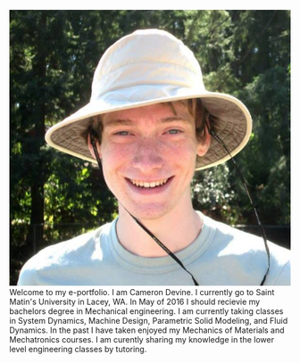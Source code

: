 ![Welcome to my e-portfolio](/images/profile.jpg "Welcome to my e-portfolio")
Welcome to my e-portfolio. I am Cameron Devine. I currently go to Saint Matin's University in Lacey, WA. In May of 2016 I should recievie my bachelors degree in Mechanical engineering. I am currently taking classes in System Dynamics, Machine Design, Parametric Solid Modeling, and Fluid Dynamics. In the past I have taken enjoyed my Mechanics of Materials and Mechatronics courses. I am curently sharing my knowledge in the lower level engineering classes by tutoring. 
